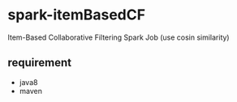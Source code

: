 # spark-itemBasedCF
Item-Based Collaborative Filtering Spark Job (use cosin similarity)

## requirement
* java8
* maven
